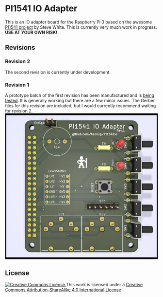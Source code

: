 # PI1541 IO Adapter

This is an IO adapter board for the Raspberry Pi 3 based on the awesome [PI1541
project](https://cbm-pi1541.firebaseapp.com/) by Steve White. This is currently
very much work in progress. **USE AT YOUR OWN RISK!**


## Revisions

### Revision 2
The second revision is currently under development.

### Revision 1
A prototype batch of the first revision has been manufactured and is [being tested](https://www.hackup.net/2018/05/pi1541-io-adapter/). It is generally working but there are a few minor issues. The Gerber files for this revision are included, but I would currently recommend waiting for revision 2.
![Pi1541io Rev.1](media/Pi1541io-rev1-front.jpg)


## License
[![Creative Commons License](https://i.creativecommons.org/l/by-sa/4.0/88x31.png)
](http://creativecommons.org/licenses/by-sa/4.0/)
This work is licensed under a
[Creative Commons Attribution-ShareAlike 4.0 International License](http://creativecommons.org/licenses/by-sa/4.0/)
